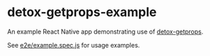 # detox-getprops-example

An example React Native app demonstrating use of [detox-getprops](https://github.com/plaa/detox-getprops-example).

See [e2e/example.spec.js](https://github.com/plaa/detox-getprops-example/blob/master/e2e/example.spec.js) for usage examples.
